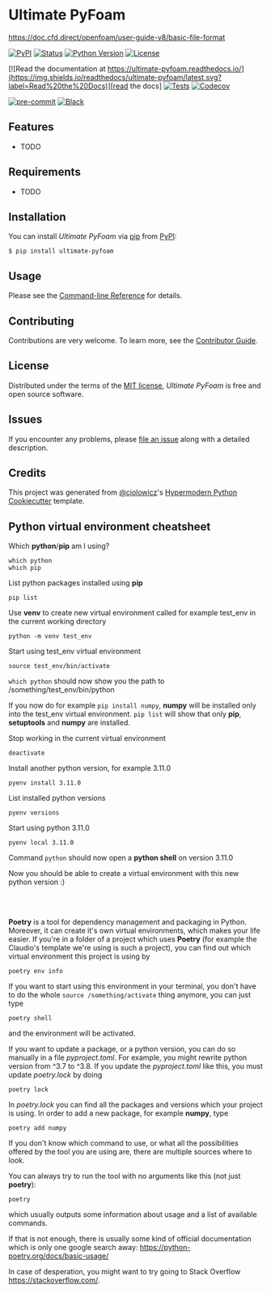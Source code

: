 # Ultimate PyFoam

https://doc.cfd.direct/openfoam/user-guide-v8/basic-file-format

[![PyPI](https://img.shields.io/pypi/v/ultimate-pyfoam.svg)][pypi status]
[![Status](https://img.shields.io/pypi/status/ultimate-pyfoam.svg)][pypi status]
[![Python Version](https://img.shields.io/pypi/pyversions/ultimate-pyfoam)][pypi status]
[![License](https://img.shields.io/pypi/l/ultimate-pyfoam)][license]

[![Read the documentation at https://ultimate-pyfoam.readthedocs.io/](https://img.shields.io/readthedocs/ultimate-pyfoam/latest.svg?label=Read%20the%20Docs)][read the docs]
[![Tests](https://github.com/ARostekMU/ultimate-pyfoam/workflows/Tests/badge.svg)][tests]
[![Codecov](https://codecov.io/gh/ARostekMU/ultimate-pyfoam/branch/main/graph/badge.svg)][codecov]

[![pre-commit](https://img.shields.io/badge/pre--commit-enabled-brightgreen?logo=pre-commit&logoColor=white)][pre-commit]
[![Black](https://img.shields.io/badge/code%20style-black-000000.svg)][black]

[pypi status]: https://pypi.org/project/ultimate-pyfoam/
[read the docs]: https://ultimate-pyfoam.readthedocs.io/
[tests]: https://github.com/ARostekMU/ultimate-pyfoam/actions?workflow=Tests
[codecov]: https://app.codecov.io/gh/ARostekMU/ultimate-pyfoam
[pre-commit]: https://github.com/pre-commit/pre-commit
[black]: https://github.com/psf/black

## Features

- TODO

## Requirements

- TODO

## Installation

You can install _Ultimate PyFoam_ via [pip] from [PyPI]:

```console
$ pip install ultimate-pyfoam
```

## Usage

Please see the [Command-line Reference] for details.

## Contributing

Contributions are very welcome.
To learn more, see the [Contributor Guide].

## License

Distributed under the terms of the [MIT license][license],
_Ultimate PyFoam_ is free and open source software.

## Issues

If you encounter any problems,
please [file an issue] along with a detailed description.

## Credits

This project was generated from [@cjolowicz]'s [Hypermodern Python Cookiecutter] template.

[@cjolowicz]: https://github.com/cjolowicz
[pypi]: https://pypi.org/
[hypermodern python cookiecutter]: https://github.com/cjolowicz/cookiecutter-hypermodern-python
[file an issue]: https://github.com/ARostekMU/ultimate-pyfoam/issues
[pip]: https://pip.pypa.io/

<!-- github-only -->

[license]: https://github.com/ARostekMU/ultimate-pyfoam/blob/main/LICENSE
[contributor guide]: https://github.com/ARostekMU/ultimate-pyfoam/blob/main/CONTRIBUTING.md
[command-line reference]: https://ultimate-pyfoam.readthedocs.io/en/latest/usage.html

## Python virtual environment cheatsheet

Which **python**/**pip** am I using?

```
which python
which pip
```

List python packages installed using **pip**

```
pip list
```

Use **venv** to create new virtual environment called for example test_env in the current working directory

```
python -m venv test_env
```

Start using test_env virtual environment

```
source test_env/bin/activate
```

`which python` should now show you the path to /something/test_env/bin/python

If you now do for example `pip install numpy`, **numpy** will be installed only into the test_env virtual environment. `pip list` will show that only **pip**, **setuptools** and **numpy** are installed.

Stop working in the current virtual environment

```
deactivate
```

Install another python version, for example 3.11.0

```
pyenv install 3.11.0
```

List installed python versions

```
pyenv versions
```

Start using python 3.11.0

```
pyenv local 3.11.0
```

Command `python` should now open a **python shell** on version 3.11.0

Now you should be able to create a virtual environment with this new python version :)

<br></br>

**Poetry** is a tool for dependency management and packaging in Python. Moreover, it can create it's own virtual environments, which makes your life easier.
If you're in a folder of a project which uses **Poetry** (for example the Claudio's template we're using is such a project), you can find out
which virtual environment this project is using by

```
poetry env info
```

If you want to start using this environment in your terminal, you don't have to do the whole `source /something/activate` thing anymore, you can just type

```
poetry shell
```

and the environment will be activated.

If you want to update a package, or a python version, you can do so manually in a file _pyproject.toml_. For example, you might rewrite python version from ^3.7 to ^3.8.
If you update the _pyproject.toml_ like this, you must update _poetry.lock_ by doing

```
poetry lock
```

In _poetry.lock_ you can find all the packages and versions which your project is using. In order to add a new package, for example **numpy**, type

```
poetry add numpy
```

If you don't know which command to use, or what all the possibilities offered by the tool you are using are, there are multiple sources where to look.

You can always try to run the tool with no arguments like this (not just **poetry**):

```
poetry
```

which usually outputs some information about usage and a list of available commands.

If that is not enough, there is usually some kind of official documentation which is only one google search away: https://python-poetry.org/docs/basic-usage/

In case of desperation, you might want to try going to Stack Overflow https://stackoverflow.com/.
